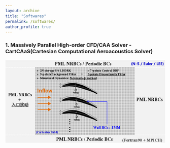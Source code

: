 ```yaml
---
layout: archive
title: "Softwares"
permalink: /softwares/
author_profile: true
---
```


### 1. Massively Parallel High-order CFD/CAA Solver - CartCAaS(Cartesian Computational Aeroacoustics Solver)
![CartCAaS](/images/Fig1_CFDCAASolverCrop.jpg "Massively Parallel CFD/CAA Solver \- CartCAaS")
